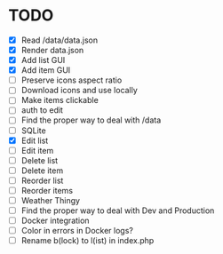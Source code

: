 # TODO

* [x] Read /data/data.json
* [x] Render data.json
* [x] Add list GUI
* [x] Add item GUI
* [ ] Preserve icons aspect ratio
* [ ] Download icons and use locally
* [ ] Make items clickable
* [ ] auth to edit
* [ ] Find the proper way to deal with /data
* [ ] SQLite
* [x] Edit list
* [ ] Edit item
* [ ] Delete list
* [ ] Delete item
* [ ] Reorder list
* [ ] Reorder items
* [ ] Weather Thingy
* [ ] Find the proper way to deal with Dev and Production
* [ ] Docker integration
* [ ] Color in errors in Docker logs?
* [ ] Rename b(lock) to l(ist) in index.php
